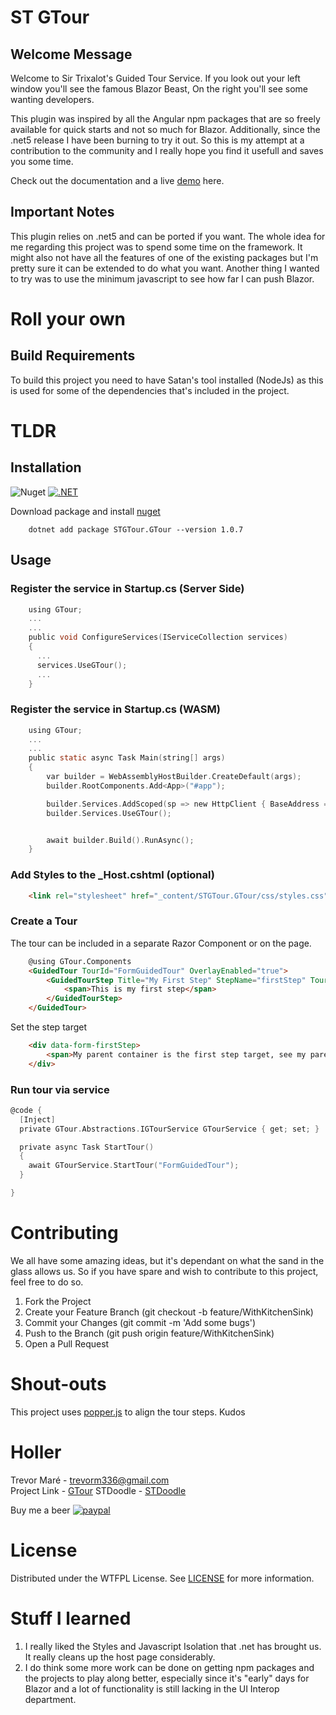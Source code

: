 # ST GTour

## Welcome Message

Welcome to Sir Trixalot's Guided Tour Service. If you look out your left window you'll see the famous Blazor Beast, On
the right you'll see some wanting developers.

This plugin was inspired by all the Angular npm packages that are so freely available for quick starts and not so much
for Blazor. Additionally, since
the .net5 release I have been burning to try it out. So this is my attempt at a contribution to the community and I
really hope you find it usefull and saves you some time.

Check out the documentation and a live [demo](https://trevormare.github.io/STGTour) here.

## Important Notes

This plugin relies on .net5 and can be ported if you want. The whole idea for me regarding this project was to spend
some time on the framework. It might also not have all the features of one of the existing packages but I'm pretty sure
it can be extended to do what you want. Another thing I wanted to try was to use the minimum javascript to see how far I
can push Blazor.

# Roll your own

## Build Requirements

To build this project you need to have Satan's tool installed (NodeJs) as this is used for some of the dependencies
that's included in the project.

# TLDR

## Installation

![Nuget](https://img.shields.io/nuget/v/STGTour.GTour?style=for-the-badge)
[![.NET](https://github.com/TrevorMare/STGTour/actions/workflows/dotnet.yml/badge.svg)](https://github.com/TrevorMare/STGTour/actions/workflows/dotnet.yml)

Download package and install [nuget](https://www.nuget.org/packages/STGTour.GTour/)

```shell 
    dotnet add package STGTour.GTour --version 1.0.7
```

## Usage

### Register the service in Startup.cs (Server Side)

```c
    using GTour;
    ...
    ...
    public void ConfigureServices(IServiceCollection services)
    {
      ...
      services.UseGTour();
      ...
    }
```

### Register the service in Startup.cs (WASM)

```c
    using GTour;
    ...
    ...
    public static async Task Main(string[] args)
    {
        var builder = WebAssemblyHostBuilder.CreateDefault(args);
        builder.RootComponents.Add<App>("#app");

        builder.Services.AddScoped(sp => new HttpClient { BaseAddress = new Uri(builder.HostEnvironment.BaseAddress) });
        builder.Services.UseGTour();


        await builder.Build().RunAsync();
    }
```

### Add Styles to the _Host.cshtml (optional)

```html
    <link rel="stylesheet" href="_content/STGTour.GTour/css/styles.css" />
```

### Create a Tour

The tour can be included in a separate Razor Component or on the page.

```html
    @using GTour.Components
    <GuidedTour TourId="FormGuidedTour" OverlayEnabled="true">
        <GuidedTourStep Title="My First Step" StepName="firstStep" TourStepSequence="1" ElementSelector="[data-form-firstStep]">
            <span>This is my first step</span>
        </GuidedTourStep>
    </GuidedTour>
```

Set the step target

```html
    <div data-form-firstStep>
        <span>My parent container is the first step target, see my parent wrapper's data attribute corresponding to the ElementSelector of the step?</span>
    </div>
```

### Run tour via service

```c
@code {
  [Inject]
  private GTour.Abstractions.IGTourService GTourService { get; set; }

  private async Task StartTour()
  {
    await GTourService.StartTour("FormGuidedTour");
  }

}
```

# Contributing

We all have some amazing ideas, but it's dependant on what the sand in the glass allows us. So if you have spare and
wish to contribute to this project, feel free to do so.

1. Fork the Project
2. Create your Feature Branch (git checkout -b feature/WithKitchenSink)
3. Commit your Changes (git commit -m 'Add some bugs')
4. Push to the Branch (git push origin feature/WithKitchenSink)
5. Open a Pull Request

# Shout-outs

This project uses [popper.js](https://popper.js.org/) to align the tour steps. Kudos

# Holler

Trevor Maré - [trevorm336@gmail.com](mailto:trevorm336@gmail.com)  
Project Link - [GTour](https://github.com/TrevorMare/STGTour)
STDoodle - [STDoodle](https://github.com/TrevorMare/STDoodle)

Buy me a beer
[![paypal](https://www.paypalobjects.com/en_US/i/btn/btn_donateCC_LG.gif)](https://www.paypal.com/donate?hosted_button_id=JTM723EPNE5N6)

# License

Distributed under the WTFPL License. See [LICENSE](http://www.wtfpl.net/) for more information.

# Stuff I learned

1. I really liked the Styles and Javascript Isolation that .net has brought us. It really cleans up the host page
   considerably.
2. I do think some more work can be done on getting npm packages and the projects to play along better, especially since
   it's "early" days for Blazor and a lot of functionality is still lacking in the UI Interop department.


